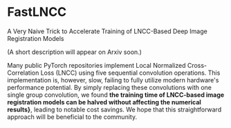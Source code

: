 # FastLNCC
A Very Naive Trick to Accelerate Training of LNCC-Based Deep Image Registration Models

(A short description will appear on Arxiv soon.)

Many public PyTorch repositories implement Local Normalized Cross-Correlation Loss (LNCC) using five sequential convolution operations. This implementation is, however, slow, failing to fully utilize modern hardware's performance potential. By simply replacing these convolutions with one single group convolution, we found **the training time of LNCC-based image registration models can be halved without affecting the numerical results}**, leading to notable cost savings. We hope that this straightforward approach will be beneficial to the community.
